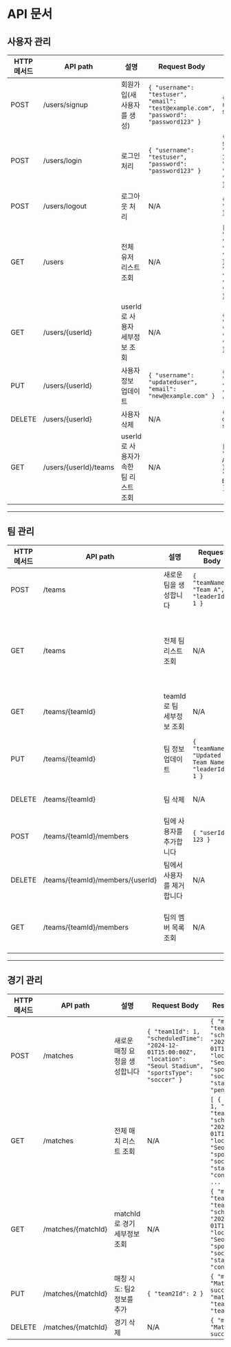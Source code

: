 # API 문서

## 사용자 관리

| HTTP 메서드 | API path              | 설명                               | Request Body                                                   | Response Body                                                |
|-------------|------------------------|------------------------------------|------------------------------------------------------------|---------------------------------------------------------|
| POST        | /users/signup          | 회원가입(새 사용자를 생성)         | `{ "username": "testuser", "email": "test@example.com", "password": "password123" }` | `{ "message": "User registered successfully" }`         |
| POST        | /users/login           | 로그인 처리                        | `{ "username": "testuser", "password": "password123" }`      | `{ "message": "Login successful", "user": { "userId": 1, "username": "testuser", "email": "test@example.com" } }` |
| POST        | /users/logout          | 로그아웃 처리                      | N/A                                                        | `{ "message": "Logout successful" }`                     |
| GET         | /users                 | 전체 유저 리스트 조회              | N/A                                                        | `[ { "userId": 1, "username": "testuser", "email": "test@example.com" }, { "userId": 2, "username": "testuser2", "email": "test2@example.com" } ... ]` |
| GET         | /users/{userId}        | userId로 사용자 세부정보 조회      | N/A                                                        | `{ "userId": 1, "username": "testuser", "email": "test@example.com" }` |
| PUT         | /users/{userId}        | 사용자 정보 업데이트              | `{ "username": "updateduser", "email": "new@example.com" }` | `{ "userId": 1, "username": "updateduser", "email": "new@example.com" }` |
| DELETE      | /users/{userId}        | 사용자 삭제                       | N/A                                                        | `{ "message": "User deleted successfully" }`                |
| GET         | /users/{userId}/teams  | userId로 사용자가 속한 팀 리스트 조회 | N/A                                                        | `[ { "teamId": 1, "teamName": "Team A", "leaderId": 1 }, { "teamId": 2, "teamName": "Team B", "leaderId": 2 } ]` |

---

## 팀 관리

| HTTP 메서드 | API path                     | 설명                                    | Request Body                        | Response Body                   |
|-------------|-------------------------------|-----------------------------------------|-------------------------------------|---------------------------------|
| POST        | /teams                        | 새로운 팀을 생성합니다                  | `{ "teamName": "Team A", "leaderId": 1 }` | `{ "teamId": 1, "teamName": "Team A", "leaderId": 1 }` |
| GET         | /teams                        | 전체 팀 리스트 조회                     | N/A                                 | `[ { "teamId": 1, "teamName": "Team A", "leaderId": 1 }, { "teamId": 2, "teamName": "Team B", "leaderId": 2 } ]` |
| GET         | /teams/{teamId}               | teamId로 팀 세부정보 조회               | N/A                                 | `{ "teamId": 1, "teamName": "Team A", "leaderId": 1 }` |
| PUT         | /teams/{teamId}               | 팀 정보 업데이트                        | `{ "teamName": "Updated Team Name", "leaderId": 1 }` | `{ "teamId": 1, "teamName": "Updated Team Name", "leaderId": 1 }` |
| DELETE      | /teams/{teamId}               | 팀 삭제                                 | N/A                                 | `{ "message": "Team deleted successfully" }`                 |
| POST        | /teams/{teamId}/members       | 팀에 사용자를 추가합니다                | `{ "userId": 123 }`                 | `{ "message": "User added to team successfully" }` |
| DELETE      | /teams/{teamId}/members/{userId} | 팀에서 사용자를 제거합니다             | N/A                                 | `{ "message": "User removed from team successfully" }` |
| GET         | /teams/{teamId}/members       | 팀의 멤버 목록 조회                     | N/A                                 | `[ { "userId": 1, "username": "user1" }, { "userId": 2, "username": "user2" } ]` |

---

## 경기 관리

| HTTP 메서드 | API path              | 설명                               | Request Body                                                   | Response Body                                                |
|-------------|------------------------|------------------------------------|------------------------------------------------------------|---------------------------------------------------------|
| POST        | /matches               | 새로운 매칭 요청을 생성합니다      | `{ "team1Id": 1, "scheduledTime": "2024-12-01T15:00:00Z", "location": "Seoul Stadium", "sportsType": "soccer" }` | `{ "matchId": 1, "team1Id": 1, "scheduledTime": "2024-12-01T15:00:00Z", "location": "Seoul Stadium", "sportsType": "soccer", "status": "pending" }` |
| GET         | /matches               | 전체 매치 리스트 조회              | N/A          | `[ { "matchId": 1, "team1Id": 1, "team2Id": 2, "scheduledTime": "2024-12-01T15:00:00Z", "location": "Seoul Stadium", "sportsType": "soccer", "status": "confirmed" }, ... ]` |
| GET         | /matches/{matchId}     | matchId로 경기 세부정보 조회       | N/A                                                        | `{ "matchId": 1, "team1Id": 1, "team2Id": 2, "scheduledTime": "2024-12-01T15:00:00Z", "location": "Seoul Stadium", "sportsType": "soccer", "status": "confirmed" }` |
| PUT         | /matches/{matchId}     | 매칭 시도: 팀2 정보를 추가         | `{ "team2Id": 2 }`                                          | `{ "message": "Match updated successfully", "matchId": 1, "team1Id": 1, "team2Id": 2 }` |
| DELETE      | /matches/{matchId}     | 경기 삭제                         | N/A                                                        | `{ "message": "Match deleted successfully" }`                 |